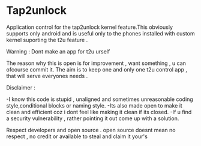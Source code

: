 Tap2unlock
==========


Application control for the tap2unlock kernel feature.This obviously supports only android and is useful only to 
the phones installed with custom kernel suporting the t2u feature . 

Warning : Dont make an app for t2u urself 

The reason why this is open is for improvement , want something , u can ofcourse commit it.
The aim is to keep one and only one t2u control app , that will serve everyones needs .

Disclaimer :

-I know this code is stupid , unaligned and sometimes unreasonable coding style,conditional blocks or naming style.
-Its also made open to make it clean and efficient coz i dont feel like making it clean if its closed.
-If u find a security vulnerability , rather pointing it out come up with a solution.


Respect developers and open source .
open source doesnt mean no respect , no credit or available to steal and claim it your's
